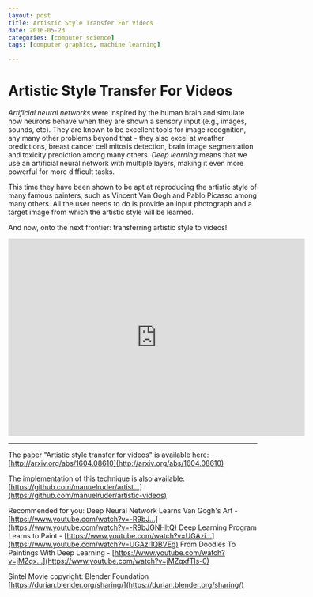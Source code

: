 ```yaml
---
layout: post
title: Artistic Style Transfer For Videos
date: 2016-05-23
categories: [computer science]
tags: [computer graphics, machine learning]

---
```



# Artistic Style Transfer For Videos

*Artificial neural networks* were inspired by the human brain and simulate how neurons behave when they are shown a sensory input (e.g., images, sounds, etc). They are known to be excellent tools for image recognition, any many other problems beyond that - they also excel at weather predictions, breast cancer cell mitosis detection, brain image segmentation and toxicity prediction among many others. *Deep learning* means that we use an artificial neural network with multiple layers, making it even more powerful for more difficult tasks. 

This time they have been shown to be apt at reproducing the artistic style of many famous painters, such as Vincent Van Gogh and Pablo Picasso among many others. All the user needs to do is provide an input photograph and a target image from which the artistic style will be learned.

And now, onto the next frontier: transferring artistic style to videos!

<iframe width="600" height="400" src="https://www.youtube.com/embed/Uxax5EKg0zA" frameborder="0" allowfullscreen></iframe>

---

The paper "Artistic style transfer for videos" is available here:  
[http://arxiv.org/abs/1604.08610](http://arxiv.org/abs/1604.08610)

The implementation of this technique is also available:  
[https://github.com/manuelruder/artist...](https://github.com/manuelruder/artistic-videos)

Recommended for you:
Deep Neural Network Learns Van Gogh's Art - [https://www.youtube.com/watch?v=-R9bJ...](https://www.youtube.com/watch?v=-R9bJGNHltQ)
Deep Learning Program Learns to Paint - [https://www.youtube.com/watch?v=UGAzi...](https://www.youtube.com/watch?v=UGAzi1QBVEg)
From Doodles To Paintings With Deep Learning - [https://www.youtube.com/watch?v=jMZqx...](https://www.youtube.com/watch?v=jMZqxfTls-0)

Sintel Movie copyright: Blender Foundation  
[https://durian.blender.org/sharing/](https://durian.blender.org/sharing/)